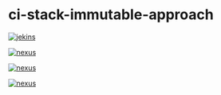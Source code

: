 # ci-stack-immutable-approach

[![jekins](https://github.com/sochaty/ci-stack-immutable-approach/actions/workflows/jenkins.yml/badge.svg?branch=master)](https://github.com/sochaty/ci-stack-immutable-approach/actions/workflows/jenkins.yml)

[![nexus](https://github.com/sochaty/ci-stack-immutable-approach/actions/workflows/nexus.yml/badge.svg?branch=master)](https://github.com/sochaty/ci-stack-immutable-approach/actions/workflows/nexus.yml)

[![nexus](https://github.com/sochaty/ci-stack-immutable-approach/actions/workflows/nexus.yml/badge.svg?branch=master)](https://github.com/sochaty/ci-stack-immutable-approach/actions/workflows/postgres.yml)

[![nexus](https://github.com/sochaty/ci-stack-immutable-approach/actions/workflows/nexus.yml/badge.svg?branch=master)](https://github.com/sochaty/ci-stack-immutable-approach/actions/workflows/sonarqube.yml)